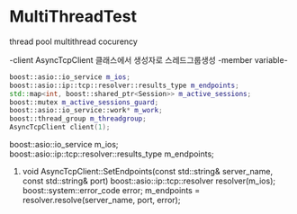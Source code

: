 # MultiThreadTest

thread pool
multithread
cocurency


-client
AsyncTcpClient 클래스에서 생성자로 스레드그룹생성
-member variable-
```c++
boost::asio::io_service m_ios;
boost::asio::ip::tcp::resolver::results_type m_endpoints;
std::map<int, boost::shared_ptr<Session>> m_active_sessions;
boost::mutex m_active_sessions_guard;
boost::asio::io_service::work* m_work;
boost::thread_group m_threadgroup;
AsyncTcpClient client(1);
```

boost::asio::io_service m_ios;	
boost::asio::ip::tcp::resolver::results_type m_endpoints;

1. void AsyncTcpClient::SetEndpoints(const std::string& server_name, const std::string& port)
boost::asio::ip::tcp::resolver resolver(m_ios);
boost::system::error_code error;
m_endpoints = resolver.resolve(server_name, port, error);
